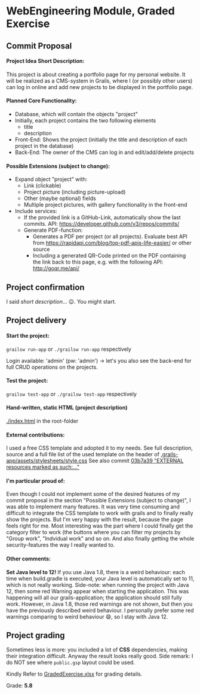 # WebEngineering Module, Graded Exercise

## Commit Proposal

#### Project Idea Short Description: 

This project is about creating a portfolio page for my personal website. It will be realized as a CMS-system in Grails, where I (or possibly other users) can log in online and add new projects to be displayed in the portfolio page.

#### Planned Core Functionality:

- Database, which will contain the objects "project"
- Initially, each project contains the two following elements
  - title
  - description
- Front-End: Shows the project (initially the title and description of each project in the database)
- Back-End: The owner of the CMS can log in and edit/add/delete projects

#### Possible Extensions (subject to change):

- Expand object "project" with:
  - Link (clickable)
  - Project picture (including picture-upload)
  - Other (maybe optional) fields
  - Multiple project pictures, with gallery functionality in the front-end
- Include services:
  - If the provided link is a GitHub-Link, automatically show the last commits. API: https://developer.github.com/v3/repos/commits/
  - Generate PDF-function:
    - Generates a PDF per project (or all projects). Evaluate best API from https://rapidapi.com/blog/top-pdf-apis-life-easier/ or other source
    - Including a generated QR-Code printed on the PDF containing the link back to this page, e.g. with the following API: http://goqr.me/api/


## Project confirmation

I said _short description_... :wink:. You might start.

## Project delivery <to be filled by student>

#### Start the project: 
`grailsw run-app` or `./grailsw run-app` respectively

Login available: 'admin' (pw: 'admin') -> let's you also see the back-end for full CRUD operations on the projects.

#### Test the project:  
`grailsw test-app` or `./grailsw test-app` respectively

#### Hand-written, static HTML (project description)
[./index.html](./index.html) in the root-folder

#### External contributions:
I used a free CSS template and adopted it to my needs. See full description, source and a full file list of the used template on the
header of [.grails-app/assets/stylesheets/style.css](https://github.com/WebEngineering-FHNW/hs19-cr-webec-ge-AndiSwiss/blob/master/grails-app/assets/stylesheets/style.css)
See also commit [03b7a39 "EXTERNAL resources marked as such:..."](https://github.com/WebEngineering-FHNW/hs19-cr-webec-ge-AndiSwiss/commit/03b7a39805f1721970e458a655b4b539598830dc)

#### I'm particular proud of:
Even though I could not implement some of the desired features of my commit proposal in the section "Possible Extensions (subject to change)", I was able to 
implement many features. It was very time consuming and difficult to integrate the CSS template to work with grails and to finally really show the projects.
But I'm very happy with the result, because the page feels right for me.
Most interesting was the part where I could finally get the category filter to work (the buttons where you can filter my projects by "Group work", "Indvidual work" and so on.
And also finally getting the whole security-features the way I really wanted to.

#### Other comments:
**Set Java level to 12!** If you use Java 1.8, there is a weird behaviour: each time when build.gradle is executed, 
your Java level is automatically set to 11, which is not really working. Side-note: when running the project with Java 12, then
some red Warning appear when starting the application. This was happening will all our grails-application; the application should still fully work.
However, in Java 1.8, those red warnings are not shown, but then you have the previously described weird behaviour. I personally prefer some red
warnings comparing to weird behaviour :smile:, so I stay with Java 12.

## Project grading 

Sometimes less is more: you included a lot of **CSS** dependencies, making their integration difficult. Anyway the result looks really good.
Side remark: I do NOT see where `public.gsp` layout could be used.

Kindly Refer to [GradedExercise.xlsx](GradedExercise.xlsx) for grading details.

Grade: **5.8**

